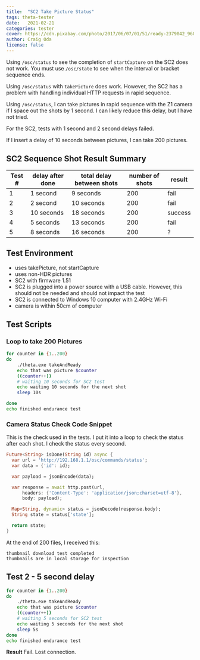 ```yaml
---
title:  "SC2 Take Picture Status"
tags: theta-tester
date:   2021-02-21
categories: tester
cover: https://cdn.pixabay.com/photo/2017/06/07/01/51/ready-2379042_960_720.jpg
author: Craig Oda
license: false
---
```


Using `/osc/status` to see the completion of `startCapture` on the SC2 does not work.
You must use `/osc/state` to see when the interval or bracket sequence ends.

Using `/osc/status` with `takePicture` does work.  However, the SC2 has a problem
with handling individual HTTP requests in rapid sequence.

Using `/osc/status`, I can take pictures in rapid sequence with the Z1 camera if I
space out the shots by 1 second.  I can likely reduce this delay, but I have not tried.

For the SC2, tests with 1 second and 2 second delays failed.

If I insert a delay of 10 seconds between pictures, I can take 200 pictures.

## SC2 Sequence Shot Result Summary


| Test # | delay after done | total delay between shots | number of shots | result |
| ------ | ---------------- | ------------------------- | --------------- | ------ |
| 1 | 1 second | 9 seconds | 200 | fail |
| 2 | 2 second | 10 seconds | 200 | fail |
| 3 | 10 seconds | 18 seconds | 200 | success |
| 4 | 5 seconds | 13 seconds | 200 | fail |
| 5 | 8 seconds | 16 seconds | 200 | ? |


## Test Environment

* uses takePicture, not startCapture
* uses non-HDR pictures
* SC2 with firmware 1.51
* SC2 is plugged into a power source with a USB cable.  However, this should not
be needed and should not impact the test
* SC2 is connected to Windows 10 computer with 2.4GHz Wi-Fi
* camera is within 50cm of computer

## Test Scripts

### Loop to take 200 Pictures

```bash
for counter in {1..200}
do
    ./theta.exe takeAndReady
    echo that was picture $counter
    ((counter++))
    # waiting 10 seconds for SC2 test
    echo waiting 10 seconds for the next shot
    sleep 10s

done
echo finished endurance test
```

### Camera Status Check Code Snippet

This is the check used in the tests.  I put it into a loop to check
the status after each shot.  I check the status every second.

```dart
Future<String> isDone(String id) async {
  var url = 'http://192.168.1.1/osc/commands/status';
  var data = {'id': id};

  var payload = jsonEncode(data);

  var response = await http.post(url,
      headers: {'Content-Type': 'application/json;charset=utf-8'},
      body: payload);

  Map<String, dynamic> status = jsonDecode(response.body);
  String state = status['state'];

  return state;
}
```

At the end of 200 files, I received this:

```shell
thumbnail download test completed
thumbnails are in local storage for inspection
```

## Test 2 - 5 second delay

```bash
for counter in {1..200}
do
    ./theta.exe takeAndReady
    echo that was picture $counter
    ((counter++))
    # waiting 5 seconds for SC2 test
    echo waiting 5 seconds for the next shot
    sleep 5s
done
echo finished endurance test
```

__Result__
Fail.  Lost connection.

